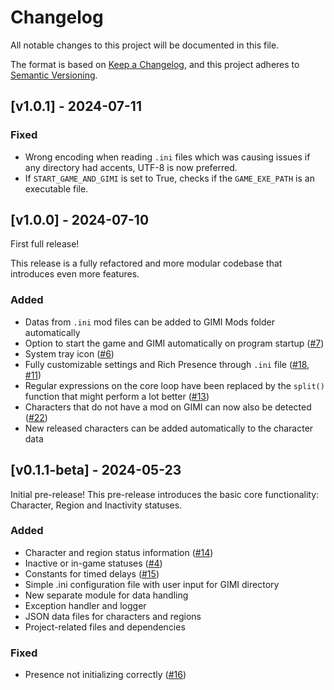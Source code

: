 # Changelog

All notable changes to this project will be documented in this file.

The format is based on [Keep a Changelog](https://keepachangelog.com/en/1.1.0/),
and this project adheres to [Semantic Versioning](https://semver.org/spec/v2.0.0.html).

## [v1.0.1] - 2024-07-11

### Fixed

- Wrong encoding when reading `.ini` files which was causing issues if any directory had accents, UTF-8 is now preferred.
- If `START_GAME_AND_GIMI` is set to True, checks if the `GAME_EXE_PATH` is an executable file.

## [v1.0.0] - 2024-07-10

First full release!

This release is a fully refactored and more modular codebase that introduces even more features.

### Added

- Datas from `.ini` mod files can be added to GIMI Mods folder automatically
- Option to start the game and GIMI automatically on program startup ([#7](https://github.com/Artprozew/GenshinRichPresence/issues/7))
- System tray icon ([#6](https://github.com/Artprozew/GenshinRichPresence/issues/6))
- Fully customizable settings and Rich Presence through `.ini` file ([#18](https://github.com/Artprozew/GenshinRichPresence/issues/18), [#11](https://github.com/Artprozew/GenshinRichPresence/issues/11))
- Regular expressions on the core loop have been replaced by the `split()` function that might perform a lot better ([#13](https://github.com/Artprozew/GenshinRichPresence/issues/13))
- Characters that do not have a mod on GIMI can now also be detected ([#22](https://github.com/Artprozew/GenshinRichPresence/issues/22))
- New released characters can be added automatically to the character data


## [v0.1.1-beta] - 2024-05-23

Initial pre-release!
This pre-release introduces the basic core functionality: Character, Region and Inactivity statuses.

### Added

- Character and region status information ([#14](https://github.com/Artprozew/GenshinRichPresence/issues/14))
- Inactive or in-game statuses ([#4](https://github.com/Artprozew/GenshinRichPresence/issues/4))
- Constants for timed delays ([#15](https://github.com/Artprozew/GenshinRichPresence/issues/15))
- Simple .ini configuration file with user input for GIMI directory
- New separate module for data handling
- Exception handler and logger
- JSON data files for characters and regions
- Project-related files and dependencies

### Fixed

- Presence not initializing correctly ([#16](https://github.com/Artprozew/GenshinRichPresence/issues/16))
